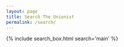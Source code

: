 ```yaml
---
layout: page
title: Search The Unionist
permalink: /search/
---
```


{% include search_box.html search='main' %}
